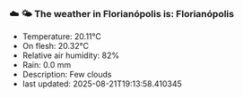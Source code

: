 ### ☁️ 🌤️  The weather in Florianópolis is: Florianópolis

- Temperature: 20.11°C
- On flesh: 20.32°C
- Relative air humidity: 82%
- Rain: 0.0 mm
- Description: Few clouds
- last updated: 2025-08-21T19:13:58.410345
